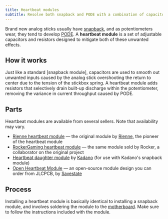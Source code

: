 ```yaml
---
title: Heartbeat modules
subtitle: Resolve both snapback and PODE with a combination of capacitors and resistors.
---
```


Brand new analog sticks usually have [snapback](/sticks/stickboxes#snapback), and as potentiometers wear, they tend to develop [PODE](/misc/pode). A **heartbeat module** is a set of adjustable capacitors and resistors designed to mitigate both of these unwanted effects.

## How it works

Just like a standard [snapback module], capacitors are used to smooth out unwanted inputs caused by the analog stick overshooting the return to center due to the tension of the stickbox spring. A heartbeat module adds resistors that selectively drain built-up discharge within the potentiometer, removing the variance in current throughput caused by PODE.

## Parts

Heartbeat modules are available from several sellers. Note that availability may vary.

- [Rienne heartbeat module](https://www.riennecustoms.com/shop/heartbeat-module-preorder-pre-assembled-soldering-required/) — the original module by [Rienne](https://dol-003.info/modders/rienne-customs), the pioneer of the heartbeat module
- [RockerGaming heartbeat module](https://www.etsy.com/listing/1599189488) — the same module sold by Rocker, a collaborator on the original project
- [Heartbeat daughter module](https://kadano.biz/kadano-gcc-resistance-heartbeat-daughter-module-only-for-s2e-snapback-modules-and-tb-trigger-modules/) by [Kadano](https://dol-003.info/modders/kadano) (for use with Kadano's snapback module)
- [Open Heartbeat Module](https://github.com/Savestate2A03/open-heartbeat-module) — an open-source module design you can order from JLCPCB, by [Savestate](https://dol-003.info/modders/savestate)

## Process

Installing a heartbeat module is basically identical to installing a snapback module, and involves soldering the module to the [motherboard](/boards). Make sure to follow the instructions included with the module.

